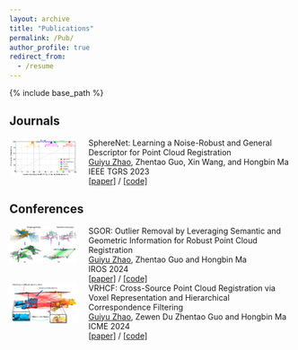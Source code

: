 ```yaml
---
layout: archive
title: "Publications"
permalink: /Pub/
author_profile: true
redirect_from:
  - /resume
---
```


{% include base_path %}

## Journals 

<div style="display: flex; align-items: flex-start;">
  <div style="flex: 1;">
    <img src="./images/SphereNet.png" alt=" " style="width: 150px;"/>
  </div>
  <div style="flex: 3; padding-left: 20px;">
    <strong></strong> SphereNet: Learning a Noise-Robust and General Descriptor for Point Cloud Registration<br/>
    <strong></strong> 
    <a href="https://guiyuzhao.github.io/">Guiyu Zhao</a>, 
    Zhentao Guo, Xin Wang, and Hongbin Ma<br/>
    <strong></strong> IEEE TGRS 2023<br/>
    <strong></strong> 
    <a href="https://ieeexplore.ieee.org/document/10356130">[paper]</a> / 
    <a href="https://github.com/GuiyuZhao/SphereNet">[code]</a>
  </div>
</div>


## Conferences

<div style="display: flex; align-items: flex-start;">
  <div style="flex: 1;">
    <img src="./images/SGOR.png" alt=" " style="width: 150px;"/>
  </div>
  <div style="flex: 3; padding-left: 20px;">
    <strong></strong> SGOR: Outlier Removal by Leveraging Semantic and Geometric Information for Robust Point Cloud Registration<br/>
    <strong></strong> 
    <a href="https://guiyuzhao.github.io/">Guiyu Zhao</a>, 
    Zhentao Guo and Hongbin Ma<br/>
    <strong></strong> IROS 2024<br/>
    <strong></strong> 
    <a href="https://arxiv.org/abs/2407.06297">[paper]</a> / 
    <a href="https://github.com/GuiyuZhao/SGOR">[code]</a>
  </div>
</div>

<div style="display: flex; align-items: flex-start;">
  <div style="flex: 1;">
    <img src="./images/ICME.png" alt=" " style="width: 150px;"/>
  </div>
  <div style="flex: 3; padding-left: 20px;">
    <strong></strong> VRHCF: Cross-Source Point Cloud Registration via Voxel Representation and Hierarchical Correspondence Filtering<br/>
    <strong></strong> 
    <a href="https://guiyuzhao.github.io/">Guiyu Zhao</a>, Zewen Du
    Zhentao Guo and Hongbin Ma<br/>
    <strong></strong> ICME 2024<br/>
    <strong></strong> 
    <a href="https://arxiv.org/abs/2403.10085">[paper]</a> / 
    <a href="https://github.com/GuiyuZhao/VRHCF">[code]</a>
  </div>
</div>
